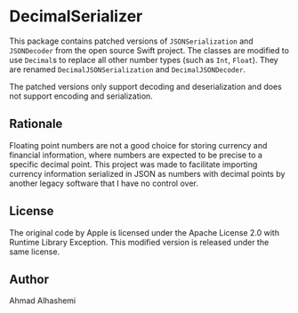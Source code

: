 # DecimalSerializer

This package contains patched versions of `JSONSerialization` and `JSONDecoder` from the open source Swift project. The classes are modified to use `Decimal`s to replace all other number types (such as `Int`, `Float`). They are renamed `DecimalJSONSerialization` and `DecimalJSONDecoder`.

The patched versions only support decoding and deserialization and does not support encoding and serialization.

## Rationale
Floating point numbers are not a good choice for storing currency and financial information, where numbers are expected to be precise to a specific decimal point. This project was made to facilitate importing currency information serialized in JSON as numbers with decimal points by another legacy software that I have no control over.

## License
The original code by Apple is licensed under the Apache License 2.0 with Runtime Library Exception. This modified version is released under the same license.

## Author
Ahmad Alhashemi